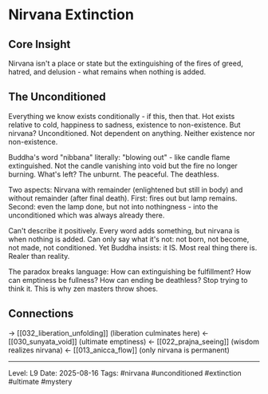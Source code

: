 # Nirvana Extinction

## Core Insight
Nirvana isn't a place or state but the extinguishing of the fires of greed, hatred, and delusion - what remains when nothing is added.

## The Unconditioned

Everything we know exists conditionally - if this, then that. Hot exists relative to cold, happiness to sadness, existence to non-existence. But nirvana? Unconditioned. Not dependent on anything. Neither existence nor non-existence.

Buddha's word "nibbana" literally: "blowing out" - like candle flame extinguished. Not the candle vanishing into void but the fire no longer burning. What's left? The unburnt. The peaceful. The deathless.

Two aspects: Nirvana with remainder (enlightened but still in body) and without remainder (after final death). First: fires out but lamp remains. Second: even the lamp done, but not into nothingness - into the unconditioned which was always already there.

Can't describe it positively. Every word adds something, but nirvana is when nothing is added. Can only say what it's not: not born, not become, not made, not conditioned. Yet Buddha insists: it IS. Most real thing there is. Realer than reality.

The paradox breaks language: How can extinguishing be fulfillment? How can emptiness be fullness? How can ending be deathless? Stop trying to think it. This is why zen masters throw shoes.

## Connections
→ [[032_liberation_unfolding]] (liberation culminates here)
← [[030_sunyata_void]] (ultimate emptiness)
← [[022_prajna_seeing]] (wisdom realizes nirvana)
← [[013_anicca_flow]] (only nirvana is permanent)

---
Level: L9
Date: 2025-08-16
Tags: #nirvana #unconditioned #extinction #ultimate #mystery